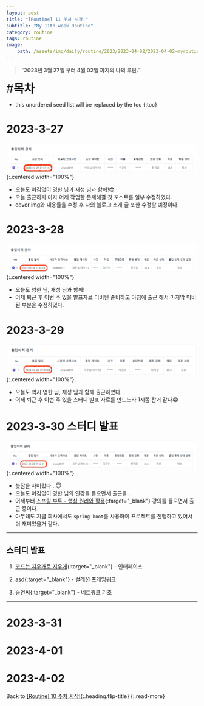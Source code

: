 ```yaml
---
layout: post
title: "[Routine] 11 주차 시작!"
subtitle: "My 11th week Routine"
category: routine
tags: routine
image:
    path: /assets/img/daily/routine/2023/2023-04-02/2023-04-02-myroutine-11th.png
---
```


> “**2023년 3월 27일 부터 4월 02일 까지의 나의 루틴.**”

<span style="font-size:30px;">\#**목차**</span>
* this unordered seed list will be replaced by the toc
{:toc}

# 2023-3-27
![2023-03-27](/assets/img/daily/routine/2023/2023-04-02/2023-03-27_myroutine.png){:.centered width="100%"}
- 오늘도 어김없이 영한 님과 재성 님과 함께!😎
- 오늘 출근하자 마자 어제 작업한 문제해결 첫 포스트를 일부 수정하였다.
- cover img와 내용들을 수정 후 나의 블로그 소개 글 또한 수정할 예정이다.

# 2023-3-28
![2023-03-28](/assets/img/daily/routine/2023/2023-04-02/2023-03-28_myroutine.png){:.centered width="100%"}
- 오늘도 영한 님, 재성 님과 함께!
- 어제 퇴근 후 이번 주 있을 발표자료 미비된 준비하고 아침에 출근 해서 마지막 미비된 부분을 수정하였다.

# 2023-3-29
![2023-03-29](/assets/img/daily/routine/2023/2023-04-02/2023-03-29_myroutine.png){:.centered width="100%"}
- 오늘도 역시 영한 님, 재성 님과 함께 출근하였다.
- 어제 퇴근 후 이번 주 있을 스터디 발표 자료를 만드느라 1시쯤 잔거 같다😂


# 2023-3-30 스터디 발표
![2023-03-30](/assets/img/daily/routine/2023/2023-04-02/2023-03-30_myroutine.png){:.centered width="100%"}
- 늦잠을 자버렸다...😇
- 오늘도 어김없이 영한 님의 인강을 들으면서 출근을... 
- 어제부터 [스프링 부트 - 핵심 원리와 활용](https://www.inflearn.com/course/%EC%8A%A4%ED%94%84%EB%A7%81%EB%B6%80%ED%8A%B8-%ED%95%B5%EC%8B%AC%EC%9B%90%EB%A6%AC-%ED%99%9C%EC%9A%A9){:target="_blank"} 강의를 들으면서 출근 중이다.
- 아무래도 지금 회사에서도 `spring boot`를 사용하여 프로젝트를 진행하고 있어서 더 재미있을거 같다.

***
## 스터디 발표
1. [코드는 지우개로 지우게](https://blog.naver.com/codeblog){:target="_blank"} - 인터페이스

2. [asd](https://youngjo-no.tistory.com/5){:target="_blank"} - 컬레션 프레임워크

3. [승연씨](https://fresh-scale-0f0.notion.site/01-4e630a10de884981b28948e740779e0b){:target="_blank"} - 네트워크 기초

***

# 2023-3-31
# 2023-4-01
# 2023-4-02

Back to [[Routine] 10 주차 시작!](../03-march/2023-03-26-week-10th.md){:.heading.flip-title}
{:.read-more}

[//]: # (Continue with [[Routine] 12 주차 시작!]&#40;../04-april/2023-04-09-week-12th.md&#41;{:.heading.flip-title})
[//]: # ({:.read-more})